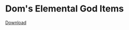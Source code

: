# Dom's Elemental God Items

[Download](https://github.com/Endershawn/lava/raw/master/build/libs/lava-1.13.2-0.3.jar)
